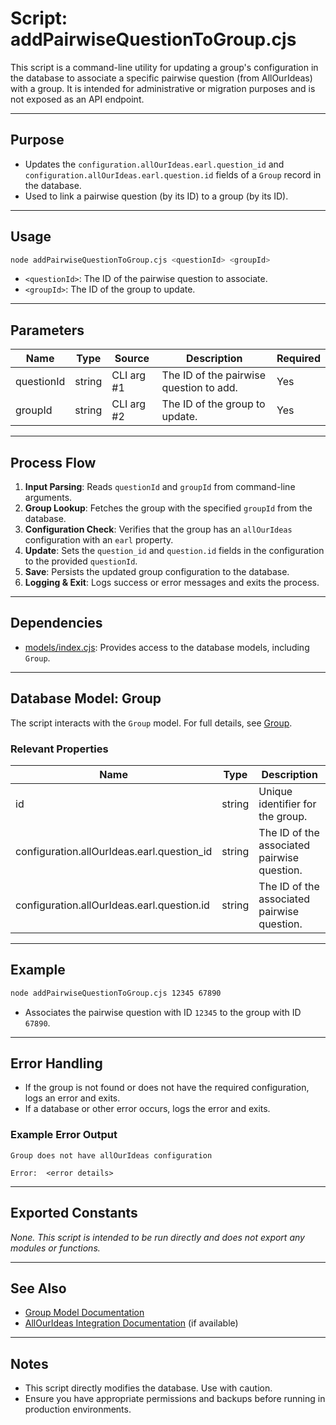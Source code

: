 # Script: addPairwiseQuestionToGroup.cjs

This script is a command-line utility for updating a group's configuration in the database to associate a specific pairwise question (from AllOurIdeas) with a group. It is intended for administrative or migration purposes and is not exposed as an API endpoint.

---

## Purpose

- Updates the `configuration.allOurIdeas.earl.question_id` and `configuration.allOurIdeas.earl.question.id` fields of a `Group` record in the database.
- Used to link a pairwise question (by its ID) to a group (by its ID).

---

## Usage

```bash
node addPairwiseQuestionToGroup.cjs <questionId> <groupId>
```

- `<questionId>`: The ID of the pairwise question to associate.
- `<groupId>`: The ID of the group to update.

---

## Parameters

| Name        | Type   | Source      | Description                                 | Required |
|-------------|--------|-------------|---------------------------------------------|----------|
| questionId  | string | CLI arg #1  | The ID of the pairwise question to add.     | Yes      |
| groupId     | string | CLI arg #2  | The ID of the group to update.              | Yes      |

---

## Process Flow

1. **Input Parsing**: Reads `questionId` and `groupId` from command-line arguments.
2. **Group Lookup**: Fetches the group with the specified `groupId` from the database.
3. **Configuration Check**: Verifies that the group has an `allOurIdeas` configuration with an `earl` property.
4. **Update**: Sets the `question_id` and `question.id` fields in the configuration to the provided `questionId`.
5. **Save**: Persists the updated group configuration to the database.
6. **Logging & Exit**: Logs success or error messages and exits the process.

---

## Dependencies

- [models/index.cjs](../models/index.cjs): Provides access to the database models, including `Group`.

---

## Database Model: Group

The script interacts with the `Group` model. For full details, see [Group](../models/Group.md).

### Relevant Properties

| Name                                      | Type   | Description                                      |
|--------------------------------------------|--------|--------------------------------------------------|
| id                                        | string | Unique identifier for the group.                 |
| configuration.allOurIdeas.earl.question_id | string | The ID of the associated pairwise question.      |
| configuration.allOurIdeas.earl.question.id | string | The ID of the associated pairwise question.      |

---

## Example

```bash
node addPairwiseQuestionToGroup.cjs 12345 67890
```

- Associates the pairwise question with ID `12345` to the group with ID `67890`.

---

## Error Handling

- If the group is not found or does not have the required configuration, logs an error and exits.
- If a database or other error occurs, logs the error and exits.

### Example Error Output

```text
Group does not have allOurIdeas configuration
```

```text
Error:  <error details>
```

---

## Exported Constants

_None. This script is intended to be run directly and does not export any modules or functions._

---

## See Also

- [Group Model Documentation](../models/Group.md)
- [AllOurIdeas Integration Documentation](../docs/allOurIdeas.md) (if available)

---

## Notes

- This script directly modifies the database. Use with caution.
- Ensure you have appropriate permissions and backups before running in production environments.